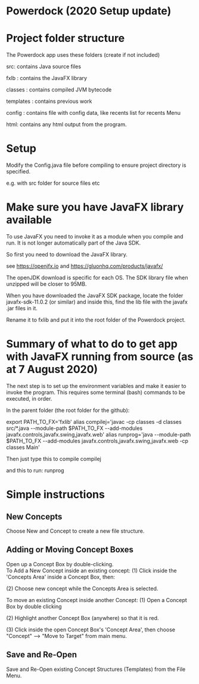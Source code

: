 # Powerdock (2020 Setup update)

# Project folder structure

The Powerdock app uses these folders (create if not included)

src: contains Java source files

fxlb : contains the JavaFX library

classes : contains compiled JVM bytecode

templates : contains previous work

config : contains file with config data, like recents list for recents Menu

html: contains any html output from the program.

# Setup

Modify the Config.java file before compiling to ensure project directory is specified.

e.g. with src folder for source files etc

# Make sure you have JavaFX library available

To use JavaFX you need to invoke it as a module when you compile and run.  It is not longer automatically part of the Java SDK.

So first you need to download the JavaFX library.

see https://openjfx.io and https://gluonhq.com/products/javafx/

The openJDK download is specific for each OS.  The SDK library file when unzipped will be closer to 95MB.

When you have downloaded the JavaFX SDK package, locate the folder javafx-sdk-11.0.2 (or similar) and inside this, find the lib file with the javafx .jar files in it.  

Rename it to fxlib and put it into the root folder of the Powerdock project.

# Summary of what to do to get app with JavaFX running from source (as at 7 August 2020)

The next step is to set up the environment variables and make it easier to invoke the program.  This requires some terminal (bash) commands to be executed, in order.

In the parent folder (the root folder for the github):

export PATH_TO_FX='fxlib'
alias compilej='javac -cp classes -d classes src/*.java --module-path $PATH_TO_FX --add-modules javafx.controls,javafx.swing,javafx.web'
alias runprog='java --module-path $PATH_TO_FX --add-modules javafx.controls,javafx.swing,javafx.web -cp classes Main'

Then just type this to compile
compilej 

and this to run:
runprog

# Simple instructions

## New Concepts

Choose New and Concept to create a new file structure.

## Adding or Moving Concept Boxes

Open up a Concept Box by double-clicking.  
To Add a New Concept inside an existing concept:
 (1) Click inside the 'Concepts Area' inside a Concept Box, then:
 
 (2) Choose new concept while the Concepts Area is selected.
 
To move an existing Concept inside another Concept:
(1) Open a Concept Box by double clicking 

(2) Highlight another Concept Box (anywhere) so that it is red.

(3) Click inside the open Concept Box's 'Concept Area', then choose "Concept" --> "Move to Target" from main menu.

## Save and Re-Open

Save and Re-Open existing Concept Structures (Templates) from the File Menu.
